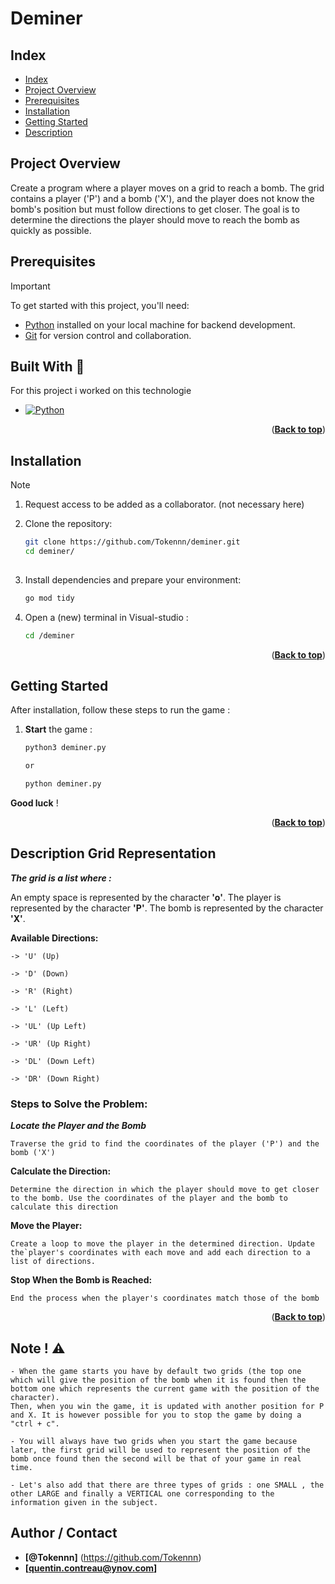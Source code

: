 # Deminer

<a name="readme-top"></a>

## Index
 
- [Index](#index)
- [Project Overview](#project-overview)
- [Prerequisites](#prerequisites)
- [Installation](#installation)
- [Getting Started](#getting-started)
- [Description](#description)
 
## Project Overview  

Create a program where a player moves on a grid to reach a bomb. The grid contains a player ('P') and a bomb ('X'), and the player does not know the bomb's position but must follow directions to get closer. The goal is to determine the directions the player should move to reach the bomb as quickly as possible.


## Prerequisites 
 
> [!IMPORTANT]
> To get started with this project, you'll need:
 
- [Python](https://www.python.org/downloads/) installed on your local machine for backend development.
- [Git](https://git-scm.com/downloads) for version control and collaboration.

## Built With 🔨
 
For this project i worked on this technologie
 
* [![Python][Python]][Python-url]

<p align="right">(<a href="#readme-top"><strong>Back to top</strong></a>)</p>
 

## Installation 
 
> [!NOTE]
>1. Request access to be added as a collaborator. (not necessary here)
 
2. Clone the repository:
   ```bash
   git clone https://github.com/Tokennn/deminer.git
   cd deminer/
 
3. Install dependencies and prepare your environment:
    ```bash
    go mod tidy
 
4. Open a (new) terminal in Visual-studio : 
    ```bash
    cd /deminer
    ```
 
<p align="right">(<a href="#readme-top"><strong>Back to top</strong></a>)</p>
 
 
## Getting Started  
 
After installation, follow these steps to run the game :
 
1. __Start__ the game :
    ```bash
    python3 deminer.py

    or 

    python deminer.py
 
 __Good luck__ !
 
<p align="right">(<a href="#readme-top"><strong>Back to top</strong></a>)</p>


## Description Grid Representation  


__*The grid is a list where :*__

An empty space is represented by the character __'o'__.
The player is represented by the character __'P'__.
The bomb is represented by the character __'X'__.

__Available Directions:__

    -> 'U' (Up)

    -> 'D' (Down)

    -> 'R' (Right)

    -> 'L' (Left)

    -> 'UL' (Up Left)

    -> 'UR' (Up Right)

    -> 'DL' (Down Left)

    -> 'DR' (Down Right)
    
 

### **Steps to Solve the Problem:**  

__*Locate the Player and the Bomb*__

```Traverse the grid to find the coordinates of the player ('P') and the bomb ('X')```

__Calculate the Direction:__

```Determine the direction in which the player should move to get closer to the bomb. Use the coordinates of the player and the bomb to calculate this direction```

__Move the Player:__

```Create a loop to move the player in the determined direction. Update the`player's coordinates with each move and add each direction to a list of directions.```

__Stop When the Bomb is Reached:__

```End the process when the player's coordinates match those of the bomb```

<p align="right">(<a href="#readme-top"><strong>Back to top</strong></a>)</p>


## Note ! ⚠️

``` 
- When the game starts you have by default two grids (the top one which will give the position of the bomb when it is found then the bottom one which represents the current game with the position of the character).
Then, when you win the game, it is updated with another position for P and X. It is however possible for you to stop the game by doing a "ctrl + c".

- You will always have two grids when you start the game because later, the first grid will be used to represent the position of the bomb once found then the second will be that of your game in real time.

- Let's also add that there are three types of grids : one SMALL , the other LARGE and finally a VERTICAL one corresponding to the information given in the subject.
```

## Author / Contact 
 
- __[@Tokennn]__ (https://github.com/Tokennn)
- __[quentin.contreau@ynov.com]__

<!-- (Markdown img link) : -->

[Python]: https://img.shields.io/badge/Python-grey?style=for-the-badge&logo=python

[Python-url]: https://www.python.org/